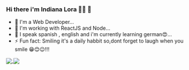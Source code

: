 
### Hi there i'm Indiana Lora 👋🏽 🐨

- 🔭 I'm a Web Developer...
- 🌱 I'm working with ReactJS and Node...
- 👯 I speak spanish , english and i'm currently learning german😍...
- ⚡ Fun fact: Smiling it's a daily habbit so,dont forget to laugh when you smile 😁😊😉!!!
<a href="https://github.com/indianalora/github-readme-stats">
  <img align="center" src="https://github-readme-stats.vercel.app/api?username=indianalora&show_icons=true&theme=radical" />
</a>
<a href="https://github.com/indianalora/github-readme-stats">
  <img align="center" src="https://github-readme-stats.vercel.app/api/top-langs/?username=indianalora&layout=compact&theme=jolly&card_width=300px" />
</a>





